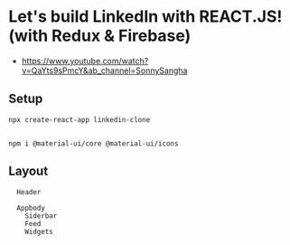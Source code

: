 # Let's build LinkedIn with REACT.JS! (with Redux & Firebase)
- https://www.youtube.com/watch?v=QaYts9sPmcY&ab_channel=SonnySangha






## Setup
```
npx create-react-app linkedin-clone


npm i @material-ui/core @material-ui/icons

```



## Layout
```
  Header

  Appbody
    Siderbar
    Feed
    Widgets
```